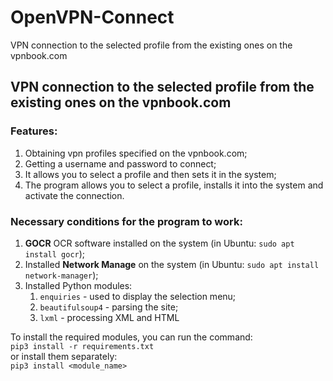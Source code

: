 # OpenVPN-Connect
VPN connection to the selected profile from the existing ones on the vpnbook.com

VPN connection to the selected profile from the existing ones on the vpnbook.com
----------

### Features:
1. Obtaining vpn profiles specified on the vpnbook.com;
2. Getting a username and password to connect;
3. It allows you to select a profile and then sets it in the system;
4. The program allows you to select a profile, installs it into the system and activate the connection.

### Necessary conditions for the program to work:
1. **GOCR** OCR software installed on the system (in Ubuntu: `sudo apt install gocr`);
2. Installed **Network Manage** on the system (in Ubuntu: `sudo apt install network-manager`);
3. Installed Python modules:
   1. `enquiries` - used to display the selection menu;
   2. `beautifulsoup4` - parsing the site;
   3. `lxml` - processing XML and HTML

To install the required modules, you can run the command:<br>
`pip3 install -r requirements.txt`<br>
or install them separately:<br>
`pip3 install <module_name>`
